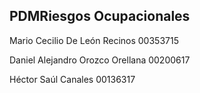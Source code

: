 ## PDMRiesgos Ocupacionales

Mario Cecilio De León Recinos 00353715

Daniel Alejandro Orozco Orellana 00200617

Héctor Saúl Canales 00136317

